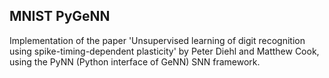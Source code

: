 ## MNIST PyGeNN

Implementation of the paper 'Unsupervised learning of digit recognition using spike-timing-dependent plasticity' by Peter Diehl and Matthew Cook, using the PyNN (Python interface of GeNN) SNN framework.
